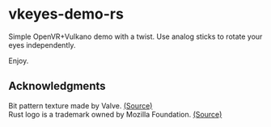 # vkeyes-demo-rs
Simple OpenVR+Vulkano demo with a twist. Use analog sticks to rotate your eyes independently.

Enjoy.

## Acknowledgments

Bit pattern texture made by Valve. [(Source)](https://github.com/ValveSoftware/openvr/blob/master/samples/bin/cube_texture.png)  
Rust logo is a trademark owned by Mozilla Foundation. [(Source)](https://www.rust-lang.org/policies/media-guide)
